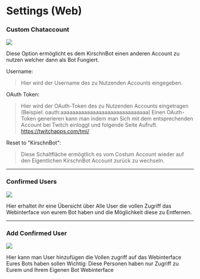 # Settings (Web)

### Custom Chataccount
<img src="http://i.imgur.com/Fgp0dBT.png"/>

Diese Option ermöglicht es dem KirschnBot einen anderen Account zu nutzen welcher dann als Bot Fungiert.

Username:
> Hier wird der Username des zu Nutzenden Accounts eingegeben.

OAuth Token:
>Hier wird der OAuth-Token des zu Nutzenden Accounts eingetragen (Beispiel: oauth:aaaaaaaaaaaaaaaaaaaaaaaaaaaaaa)
Einen OAuth-Token generieren kann man indem man Sich mit dem entsprechenden Account bei Twitch einloggt und folgende Seite Aufruft. https://twitchapps.com/tmi/

Reset to "KirschnBot":
>Diese Schaltfläche ermögtlich es vom Costum Account wieder auf den Eigentlichen KirschnBot Account zurück zu wechseln.


<hr>

### Confirmed Users
<img src="http://i.imgur.com/TtZUHef.png"/>

Hier erhaltet ihr eine Übersicht über Alle User die vollen Zugriff das Webinterface von eurem Bot haben und die Möglichkeit diese zu Entfernen.


<hr>

### Add Confirmed User
<img src="http://i.imgur.com/t1W3dIg.png"/>

Hier kann man User hinzufügen die Vollen zugriff auf das Webinterface Eures Bots haben sollen
Wichtig: Diese Personen haben nur Zugriff zu Eurem und Ihrem Eigenen Bot Webinterface
